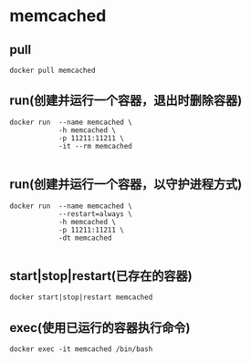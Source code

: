 # memcached

## pull
```shell
docker pull memcached

```

## run(创建并运行一个容器，退出时删除容器)
```shell
docker run  --name memcached \
            -h memcached \
            -p 11211:11211 \
            -it --rm memcached
            
```

## run(创建并运行一个容器，以守护进程方式)
```shell
docker run  --name memcached \
            --restart=always \
            -h memcached \
            -p 11211:11211 \
            -dt memcached
            
```

## start|stop|restart(已存在的容器)
```shell
docker start|stop|restart memcached

```

## exec(使用已运行的容器执行命令)
```shell
docker exec -it memcached /bin/bash

```
